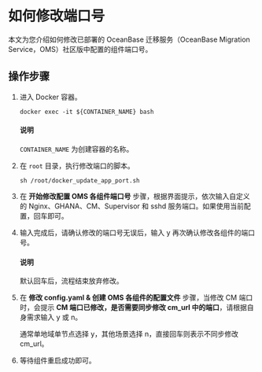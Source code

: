 # 如何修改端口号

本文为您介绍如何修改已部署的 OceanBase 迁移服务（OceanBase Migration Service，OMS）社区版中配置的组件端口号。

## 操作步骤

1. 进入 Docker 容器。

   ```shell
   docker exec -it ${CONTAINER_NAME} bash
   ```

    <main id="notice" type='explain'>
    <h4>说明</h4>
    <p><code>CONTAINER_NAME</code> 为创建容器的名称。</p>
    </main>

2. 在 `root` 目录，执行修改端口的脚本。

    ```shell
    sh /root/docker_update_app_port.sh
    ```

3. 在 **开始修改配置 OMS 各组件端口号** 步骤，根据界面提示，依次输入自定义的 Nginx、GHANA、CM、Supervisor 和 sshd 服务端口。如果使用当前配置，回车即可。

4. 输入完成后，请确认修改的端口号无误后，输入 y 再次确认修改各组件的端口号。

    <main id="notice" type='explain'>
        <h4>说明</h4>
        <p>默认回车后，流程结束放弃修改。</p>
    </main>

5. 在 **修改 config.yaml & 创建 OMS 各组件的配置文件** 步骤，当修改 CM 端口时，会提示 **CM 端口已修改，是否需要同步修改 cm_url 中的端口**，请根据自身需求输入 y 或 n。

    通常单地域单节点选择 y，其他场景选择 n，直接回车则表示不同步修改 cm_url。

6. 等待组件重启成功即可。
